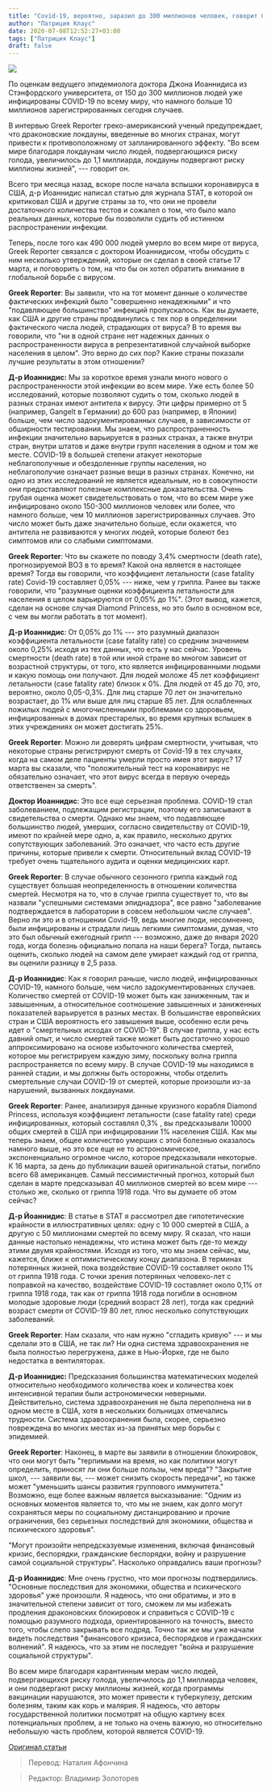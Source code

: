```yaml
---
title: "Covid-19, вероятно, заразил до 300 миллионов человек, говорит Стэнфордский гуру Джон Иоаннидис"
author: "Патриция Клаус"
date: 2020-07-08T12:52:27+03:00
tags: ["Патриция Клаус"]
draft: false
---
```

![](https://usa.greekreporter.com/files/2020/06/comb_top.jpg)

По оценкам ведущего эпидемиолога доктора Джона Иоаннидиса из Стэнфордского университета, от 150 до 300 миллионов людей уже инфицированы COVID-19 по всему миру, что намного больше 10 миллионов зарегистрированных сегодня случаев.

В интервью Greek Reporter греко-американский ученый предупреждает, что драконовские локдауны, введенные во многих странах, могут привести к противоположному от запланированного эффекту. "Во всем мире благодаря локдаунам число людей, подвергающихся риску голода, увеличилось до 1,1 миллиарда, локдауны подвергают риску миллионы жизней", --- говорит он.

Всего три месяца назад, вскоре после начала вспышки коронавируса в США,  д-р Иоаннидис написал статью для журнала STAT, в которой он критиковал США и другие страны за то, что они не провели достаточного количества тестов и сожалел о том, что было мало реальных данных, которые бы позволили судить об истинном распространении инфекции.

Теперь, после того как 490 000 людей умерло во всем мире от вируса, Greek Reporter связался с доктором Иоаннидисом, чтобы обсудить с ним несколько утверждений, которые он сделал в своей статье 17 марта, и поговорить о том, на что бы он хотел обратить внимание в глобальной борьбе с вирусом.

**Greek Reporter**: Вы заявили, что на тот момент данные о количестве фактических инфекций было "совершенно ненадежными" и что "подавляющее большинство" инфекций пропускалось. Как вы думаете, как США и другие страны продвинулись с тех пор в определении фактического числа людей, страдающих от вируса? В то время вы говорили, что "ни в одной стране нет надежных данных о распространенности вируса в репрезентативной случайной выборке населения в целом". Это верно до сих пор? Какие страны показали лучшие результаты в этом отношении?

**Д-р Иоаннидис:** Мы за короткое время узнали много нового о распространенности этой инфекции во всем мире. Уже есть более 50 исследований, которые позволяют судить о том, сколько людей в разных странах имеют антитела к вирусу. Эти цифры примерно от 5 (например, Gangelt в Германии) до 600 раз (например, в Японии) больше, чем число задокументированных случаев, в зависимости от обширности тестирования. Мы знаем, что распространенность инфекции значительно варьируется в разных странах, а также внутри стран, внутри штатов и даже внутри групп населения в одном и том же месте. COVID-19 в большей степени атакует некоторые неблагополучные и обездоленные группы населения, но неблагополучие означает разные вещи в разных странах. Конечно, ни одно из этих исследований не является идеальным, но в совокупности они предоставляют полезные комплексные доказательства. Очень грубая оценка может свидетельствовать о том, что во всем мире уже инфицировано около 150-300 миллионов человек или более, что намного больше, чем 10 миллионов зарегистрированных случаев. Это число может быть даже значительно больше, если окажется, что антитела не развиваются у многих людей, которые болеют без симптомов или со слабыми симптомами.

**Greek Reporter**: Что вы скажете по поводу 3,4% смертности (death rate), прогнозируемой ВОЗ в то время? Какой она является в настоящее время? Тогда вы говорили, что коэффициент летальности (case fatality rate) Covid-19 составляет 0,05% --- ниже, чем у гриппа. Ранее вы также говорили, что "разумные оценки коэффициента летальности для населения в целом варьируются от 0,05% до 1%". (Этот вывод, кажется, сделан на основе случая Diamond Princess, но это было в основном все, с чем вы могли работать в тот момент).

**Д-р Иоаннидис**: От 0,05% до 1% --- это разумный диапазон коэффициента летальности (case fatality rate) со средним значением около 0,25% исходя из тех данных, что есть у нас сейчас. Уровень смертности (death rate) в той или иной стране во многом зависит от возрастной структуры, от того, кто является инфицированными людьми и какую помощь они получают. Для людей моложе 45 лет коэффициент летальности (case fatality rate) близок к 0%. Для людей от 45 до 70, это, вероятно, около 0,05-0,3%. Для лиц старше 70 лет он значительно возрастает, до 1% или выше для лиц старше 85 лет. Для ослабленных пожилых людей с многочисленными проблемами со здоровьем, инфицированных в домах престарелых, во время крупных вспышек в этих учреждениях он может достигать 25%.

**Greek Reporter**: Можно ли доверять цифрам смертности, учитывая, что некоторые страны регистрируют смерть от Covid-19 в тех случаях, когда на самом деле пациенты умерли просто имея этот вирус? 17 марта вы сказали, что "положительный тест на коронавирус не обязательно означает, что этот вирус всегда в первую очередь ответственен за смерть".

**Доктор Иоаннидис**: Это все еще серьезная проблема. COVID-19 стал заболеванием, подлежащим регистрации, поэтому его записывают в свидетельства о смерти. Однако мы знаем, что подавляющее большинство людей, умерших, согласно свидетельству от COVID-19, имеют по крайней мере одно, а, как правило, несколько других сопутствующих заболеваний. Это означает, что часто есть другие причины, которые привели к смерти. Относительный вклад COVID-19 требует очень тщательного аудита и оценки медицинских карт.

**Greek Reporter**: В случае обычного сезонного гриппа каждый год существует большая неопределенность в отношении количества смертей. Несмотря на то, что в случае гриппа существует то, что вы назвали "успешными системами эпиднадзора", все равно "заболевание подтверждается в лаборатории в совсем небольшом числе случаев". Верно ли это и в отношении Covid-19, ведь многие люди, несомненно, были инфицированы и страдали лишь легкими симптомами, думая, что это был обычный ежегодный грипп --- возможно, даже до января 2020 года, когда болезнь официально попала на наши берега? Тогда, пытаясь оценить, сколько людей на самом деле умирает каждый год от гриппа, вы оценили разницу в 2,5 раза.

**Д-р Иоаннидис**: Как я говорил раньше, число людей, инфицированных COVID-19, намного больше, чем число задокументированных случаев. Количество смертей от COVID-19 может быть как заниженным, так и завышенным, а относительное соотношение завышенных и заниженных показателей варьируется в разных местах. В большинстве европейских стран и США вероятность его завышения выше, особенно если речь идет о "смертельных исходах от COVID-19". В случае гриппа, у нас есть давний опыт, и число смертей также может быть достаточно хорошо аппроксимировано на основе избыточного количества смертей, которое мы регистрируем каждую зиму, поскольку волна гриппа распространяется по всему миру. В случае COVID-19 мы находимся в ранней стадии, и мы должны быть осторожны, чтобы отделить смертельные случаи COVID-19 от смертей, которые произошли из-за нарушений, вызванных локдаунами.

**Greek Reporter**: Ранее, анализируя данные круизного корабля Diamond Princess, используя коэффициент летальности (case fatality rate) среди инфицированных, который составлял 0,3% , вы предсказывали 10000 общих смертей в США при инфицировании 1% населения США. Как мы теперь знаем, общее количество умерших с этой болезнью оказалось намного выше, но это все еще не то астрономическое, экспоненциально огромное число, которое предсказывали некоторые. К 16 марта, за день до публикации вашей оригинальной статьи, погибло всего 68 американцев. Самый пессимистичный прогноз, который был сделан в марте предсказывал 40 миллионов смертей во всем мире --- столько же, сколько от гриппа 1918 года. Что вы думаете об этом сейчас?

**Д-р Йоаннидис**: В статье в STAT я рассмотрел две гипотетические крайности в иллюстративных целях: одну с 10 000 смертей в США, а другую с 50 миллионами смертей по всему миру. Я сказал, что наши данные настолько ненадежны, что истина может быть где-то между этими двумя крайностями. Исходя из того, что мы знаем сейчас, мы, кажется, ближе к оптимистическому концу диапазона. В терминах потерянных жизней, пока воздействие COVID-19 составляет около 1% от гриппа 1918 года. С точки зрения потерянных человеко-лет с поправкой на качество, воздействие COVID-19 составляет около 0,1% от гриппа 1918 года, так как от гриппа 1918 года погибли в основном молодые здоровые люди (средний возраст 28 лет), тогда как средний возраст смерти от COVID-19 80 лет, плюс несколько сопутствующих заболеваний.

**Greek Reporter**: Нам сказали, что нам нужно "сгладить кривую" --- и мы сделали это в США, не так ли? Ни одна система здравоохранения не была полностью перегружена, даже в Нью-Йорке, где не было недостатка в вентиляторах.

**Д-р Иоаннидис:** Предсказания большинства математических моделей относительно необходимого количества коек и количества коек интенсивной терапии были астрономически неверными. Действительно, система здравоохранения не была переполнена ни в одном месте в США, хотя в нескольких больницах отмечались трудности. Система здравоохранения была, скорее, серьезно повреждена во многих местах из-за принятых мер борьбы с эпидемией.

**Greek Reporter**: Наконец, в марте вы заявили в отношении блокировок, что они могут быть "терпимыми на время, но как политики могут определить, приносят ли они больше пользы, чем вреда"? "Закрытие школ, --- заявили вы, --- может снизить скорость передачи", но также может "уменьшить шансы развития группового иммунитета." Возможно, еще более важным является высказывание: "Одним из основных моментов является то, что мы не знаем, как долго могут сохраняться меры по социальному дистанцированию и прочие ограничения, без серьезных последствий для экономики, общества и психического здоровья".

"Могут произойти непредсказуемые изменения, включая финансовый кризис, беспорядки, гражданские беспорядки, войну и разрушение самой социальной структуры". Насколько оправдались ваши прогнозы?

**Д-р Иоаннидис**: Мне очень грустно, что мои прогнозы подтвердились. "Основные последствия для экономики, общества и психического здоровья" уже произошли. Я надеюсь, что они обратимы, и это в значительной степени зависит от того, сможем ли мы избежать продления драконовских блокировок и справиться с COVID-19 с помощью разумного подхода, ориентированного на точность, вместо того, чтобы слепо закрывать все подряд. Точно так же мы уже начали видеть последствия "финансового кризиса, беспорядков и гражданских волнений". Я надеюсь, что за этим не последует "война и разрушение социальной структуры".

Во всем мире благодаря карантинным мерам число людей, подвергающихся риску голода, увеличилось до 1,1 миллиарда человек, и они подвергают риску миллионы жизней, когда программы вакцинации нарушаются, это может привести к туберкулезу, детским болезням, таким как корь и малярия. Я надеюсь, что авторы государственной политики посмотрят на общую картину всех потенциальных проблем, а не только на очень важную, но относительно небольшую часть проблем, которой является COVID-19.

[Оригинал статьи](https://usa.greekreporter.com/2020/06/27/up-to-300-million-people-may-be-infected-by-covid-19-stanford-guru-john-ioannidis-says/)

> Перевод: Наталия Афончина

> Редактор: Владимир Золоторев
